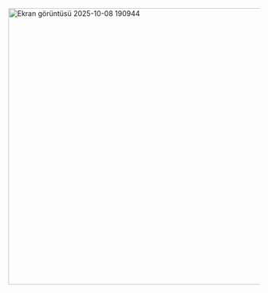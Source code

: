<img width="1397" height="554" alt="Ekran görüntüsü 2025-10-08 190944" src="https://github.com/user-attachments/assets/34c89138-84bc-4fab-a956-eac08e613ab3" />
